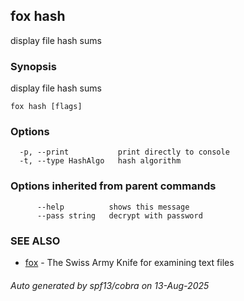 ## fox hash

display file hash sums

### Synopsis

display file hash sums

```
fox hash [flags]
```

### Options

```
  -p, --print           print directly to console
  -t, --type HashAlgo   hash algorithm
```

### Options inherited from parent commands

```
      --help          shows this message
      --pass string   decrypt with password
```

### SEE ALSO

* [fox](fox.md)	 - The Swiss Army Knife for examining text files

###### Auto generated by spf13/cobra on 13-Aug-2025
